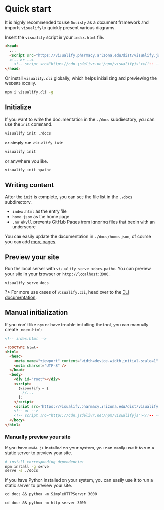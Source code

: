 # Quick start

It is highly recommended to use `Docisfy` as a document framework and imports
`visualify` to quickly present various diagrams.

Insert the `visualify` script in your `index.html` file.

```html
<head>
  ...
  <script src="https://visualify.pharmacy.arizona.edu/dist/visualify.js"></script>
  <!-- or -->
    <!-- script src="https://cdn.jsdelivr.net/npm/visualifyjs"></!-- -->
</head>
```

Or install `visualify.cli` globally, which helps initializing and previewing the
website locally.

```bash
npm i visualify.cli -g
```

## Initialize

If you want to write the documentation in the `./docs` subdirectory, you can use
the `init` command.

```bash
visualify init ./docs
```

or simply run `visualify init`

```bash
visualify init
```

or anywhere you like.

```bash
visualify init <path>
```

## Writing content

After the `init` is complete, you can see the file list in the `./docs`
subdirectory.

-   `index.html` as the entry file
-   `home.jsom` as the home page
-   `.nojekyll` prevents GitHub Pages from ignoring files that begin with an
    underscore

You can easily update the documentation in `./docs/home.json`, of course you can
add [more pages](more-pages.md).

## Preview your site

Run the local server with `visualify serve <docs-path>`. You can preview your
site in your browser on `http://localhost:3000`.

```bash
visualify serve docs
```

?> For more use cases of `visualify.cli`, head over to the
[CLI documentation](CLI.md).

## Manual initialization

If you don't like `npm` or have trouble installing the tool, you can manually
create `index.html`:

```html
<!-- index.html -->

<!DOCTYPE html>
<html>
  <head>
    <meta name="viewport" content="width=device-width,initial-scale=1" />
    <meta charset="UTF-8" />
  </head>
  <body>
    <div id="root"></div>
    <script>
      $visualify = {
        //...
      };
    </script>
    <script src="https://visualify.pharmacy.arizona.edu/dist/visualify.js"></script>
    <!-- or -->
    <!-- script src="https://cdn.jsdelivr.net/npm/visualifyjs"></!-- -->
  </body>
</html>

```

### Manually preview your site

If you have `Node.js` installed on your system, you can easily use it to run a
static server to preview your site.

```bash
# install corresponding dependencies
npm install -g serve
serve -s ./docs
```

If you have Python installed on your system, you can easily use it to run a
static server to preview your site.

```python2
cd docs && python -m SimpleHTTPServer 3000
```

```python3
cd docs && python -m http.server 3000
```
